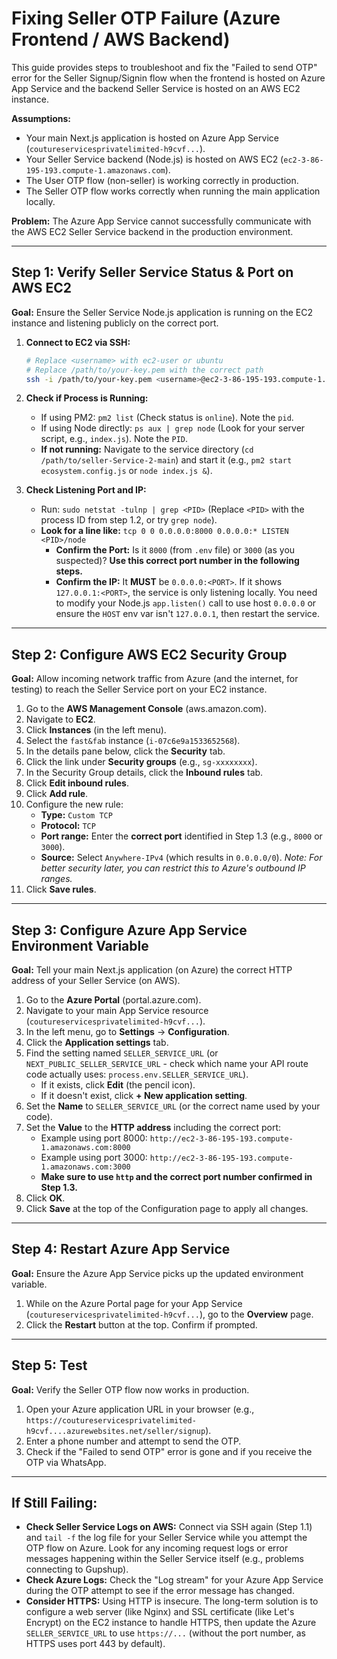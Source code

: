 # Fixing Seller OTP Failure (Azure Frontend / AWS Backend)

This guide provides steps to troubleshoot and fix the "Failed to send OTP" error for the Seller Signup/Signin flow when the frontend is hosted on Azure App Service and the backend Seller Service is hosted on an AWS EC2 instance.

**Assumptions:**
*   Your main Next.js application is hosted on Azure App Service (`coutureservicesprivatelimited-h9cvf...`).
*   Your Seller Service backend (Node.js) is hosted on AWS EC2 (`ec2-3-86-195-193.compute-1.amazonaws.com`).
*   The User OTP flow (non-seller) is working correctly in production.
*   The Seller OTP flow works correctly when running the main application locally.

**Problem:** The Azure App Service cannot successfully communicate with the AWS EC2 Seller Service backend in the production environment.

---

## Step 1: Verify Seller Service Status & Port on AWS EC2

**Goal:** Ensure the Seller Service Node.js application is running on the EC2 instance and listening publicly on the correct port.

1.  **Connect to EC2 via SSH:**
    ```bash
    # Replace <username> with ec2-user or ubuntu
    # Replace /path/to/your-key.pem with the correct path
    ssh -i /path/to/your-key.pem <username>@ec2-3-86-195-193.compute-1.amazonaws.com
    ```

2.  **Check if Process is Running:**
    *   If using PM2: `pm2 list` (Check status is `online`). Note the `pid`.
    *   If using Node directly: `ps aux | grep node` (Look for your server script, e.g., `index.js`). Note the `PID`.
    *   **If not running:** Navigate to the service directory (`cd /path/to/seller-Service-2-main`) and start it (e.g., `pm2 start ecosystem.config.js` or `node index.js &`).

3.  **Check Listening Port and IP:**
    *   Run: `sudo netstat -tulnp | grep <PID>` (Replace `<PID>` with the process ID from step 1.2, or try `grep node`).
    *   **Look for a line like:** `tcp 0 0 0.0.0.0:8000 0.0.0.0:* LISTEN <PID>/node`
        *   **Confirm the Port:** Is it `8000` (from `.env` file) or `3000` (as you suspected)? **Use this correct port number in the following steps.**
        *   **Confirm the IP:** It **MUST** be `0.0.0.0:<PORT>`. If it shows `127.0.0.1:<PORT>`, the service is only listening locally. You need to modify your Node.js `app.listen()` call to use host `0.0.0.0` or ensure the `HOST` env var isn't `127.0.0.1`, then restart the service.

---

## Step 2: Configure AWS EC2 Security Group

**Goal:** Allow incoming network traffic from Azure (and the internet, for testing) to reach the Seller Service port on your EC2 instance.

1.  Go to the **AWS Management Console** (aws.amazon.com).
2.  Navigate to **EC2**.
3.  Click **Instances** (in the left menu).
4.  Select the `fast&fab` instance (`i-07c6e9a1533652568`).
5.  In the details pane below, click the **Security** tab.
6.  Click the link under **Security groups** (e.g., `sg-xxxxxxxx`).
7.  In the Security Group details, click the **Inbound rules** tab.
8.  Click **Edit inbound rules**.
9.  Click **Add rule**.
10. Configure the new rule:
    *   **Type:** `Custom TCP`
    *   **Protocol:** `TCP`
    *   **Port range:** Enter the **correct port** identified in Step 1.3 (e.g., `8000` or `3000`).
    *   **Source:** Select `Anywhere-IPv4` (which results in `0.0.0.0/0`). *Note: For better security later, you can restrict this to Azure's outbound IP ranges.*
11. Click **Save rules**.

---

## Step 3: Configure Azure App Service Environment Variable

**Goal:** Tell your main Next.js application (on Azure) the correct HTTP address of your Seller Service (on AWS).

1.  Go to the **Azure Portal** (portal.azure.com).
2.  Navigate to your main App Service resource (`coutureservicesprivatelimited-h9cvf...`).
3.  In the left menu, go to **Settings** -> **Configuration**.
4.  Click the **Application settings** tab.
5.  Find the setting named `SELLER_SERVICE_URL` (or `NEXT_PUBLIC_SELLER_SERVICE_URL` - check which name your API route code actually uses: `process.env.SELLER_SERVICE_URL`).
    *   If it exists, click **Edit** (the pencil icon).
    *   If it doesn't exist, click **+ New application setting**.
6.  Set the **Name** to `SELLER_SERVICE_URL` (or the correct name used by your code).
7.  Set the **Value** to the **HTTP address** including the correct port:
    *   Example using port 8000: `http://ec2-3-86-195-193.compute-1.amazonaws.com:8000`
    *   Example using port 3000: `http://ec2-3-86-195-193.compute-1.amazonaws.com:3000`
    *   **Make sure to use `http` and the correct port number confirmed in Step 1.3.**
8.  Click **OK**.
9.  Click **Save** at the top of the Configuration page to apply all changes.

---

## Step 4: Restart Azure App Service

**Goal:** Ensure the Azure App Service picks up the updated environment variable.

1.  While on the Azure Portal page for your App Service (`coutureservicesprivatelimited-h9cvf...`), go to the **Overview** page.
2.  Click the **Restart** button at the top. Confirm if prompted.

---

## Step 5: Test

**Goal:** Verify the Seller OTP flow now works in production.

1.  Open your Azure application URL in your browser (e.g., `https://coutureservicesprivatelimited-h9cvf....azurewebsites.net/seller/signup`).
2.  Enter a phone number and attempt to send the OTP.
3.  Check if the "Failed to send OTP" error is gone and if you receive the OTP via WhatsApp.

---

## If Still Failing:

*   **Check Seller Service Logs on AWS:** Connect via SSH again (Step 1.1) and `tail -f` the log file for your Seller Service while you attempt the OTP flow on Azure. Look for any incoming request logs or error messages happening within the Seller Service itself (e.g., problems connecting to Gupshup).
*   **Check Azure Logs:** Check the "Log stream" for your Azure App Service during the OTP attempt to see if the error message has changed.
*   **Consider HTTPS:** Using HTTP is insecure. The long-term solution is to configure a web server (like Nginx) and SSL certificate (like Let's Encrypt) on the EC2 instance to handle HTTPS, then update the Azure `SELLER_SERVICE_URL` to use `https://...` (without the port number, as HTTPS uses port 443 by default). 